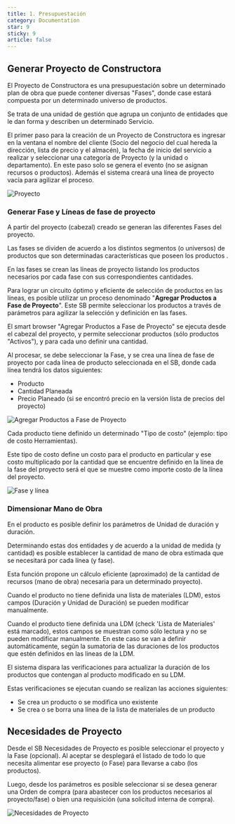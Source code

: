 ```yaml
---
title: 1. Presupuestación
category: Documentation
star: 9
sticky: 9
article: false
---
```


## Generar Proyecto de Constructora

El Proyecto de Constructora es una presupuestación sobre un determinado plan de obra que puede contener diversas "Fases", donde case estará compuesta por un determinado universo de productos.

Se trata de una unidad de gestión que agrupa un conjunto de entidades que le dan forma y describen un determinado Servicio.

El primer paso para la creación de un Proyecto de Constructora es ingresar en la ventana el nombre del cliente (Socio del negocio del cual hereda la dirección, lista de precio y el almacén), la fecha de inicio del servicio a realizar y seleccionar una categoría de Proyecto (y la unidad o departamento). En este paso solo se genera el evento (no se asignan recursos o productos). Además el sistema creará una línea de proyecto vacía para agilizar el proceso.

![Proyecto](/assets/img/docs/construction-management/com-image1.png)

### Generar Fase y Líneas de fase de proyecto

A partir del proyecto (cabezal) creado se generan las diferentes Fases del proyecto.

Las fases se dividen de acuerdo a los distintos segmentos (o universos) de productos que son determinadas características que poseen los productos .

En las fases se crean las líneas de proyecto listando los productos necesarios por cada fase con sus correspondientes cantidades.

Para lograr un circuito óptimo y eficiente de selección de productos en las líneas, es posible utilizar un proceso denominado "**Agregar Productos a Fase de Proyecto**". Este SB permite seleccionar los productos a través de parámetros para agilizar la selección y definición en las fases.

El smart browser "Agregar Productos a Fase de Proyecto" se ejecuta desde el cabezal del proyecto, y permite seleccionar productos (sólo productos "Activos"), y para cada uno definir una cantidad.

Al procesar, se debe seleccionar la Fase, y se crea una línea de fase de proyecto por cada línea de producto seleccionada en el SB, donde cada línea tendrá los datos siguientes:

* Producto
* Cantidad Planeada
* Precio Planeado (si se encontró precio en la versión lista de precios del proyecto)

![Agregar Productos a Fase de Proyecto](/assets/img/docs/construction-management/com-image8.png)

Cada producto tiene definido un determinado "Tipo de costo" (ejemplo: tipo de costo Herramientas).

Este tipo de costo define un costo para el producto en particular y ese costo multiplicado por la cantidad que se encuentre definido en la línea de la fase del proyecto será el que se muestre como importe costo de la línea del proyecto.

![Fase y línea](/assets/img/docs/construction-management/com-image2.png)

### Dimensionar Mano de Obra

En el producto es posible definir los parámetros de Unidad de duración y duración.

Determinando estas dos entidades y de acuerdo a la unidad de medida (y cantidad) es posible establecer la cantidad de mano de obra estimada que se necesitará por cada línea (y fase).

Esta función propone un cálculo eficiente (aproximado) de la cantidad de recursos (mano de obra) necesaria para un determinado proyecto).

Cuando el producto no tiene definida una lista de materiales (LDM), estos campos (Duración y Unidad de Duración) se pueden modificar manualmente.

Cuando el producto tiene definida una LDM (check 'Lista de Materiales' está marcado), estos campos se muestran como sólo lectura y no se pueden modificar manualmente. En este caso se van a definir automáticamente, según la sumatoria de las duraciones de los productos que estén definidos en las lineas de la LDM.

El sistema dispara las verificaciones para actualizar la duración de los productos que contengan al producto modificado en su LDM.

Estas verificaciones se ejecutan cuando se realizan las acciones siguientes:

* Se crea un producto o se modifica uno existente
* Se crea o se borra una línea de la lista de materiales de un producto

## Necesidades de Proyecto

Desde el SB Necesidades de Proyecto es posible seleccionar el proyecto y la Fase (opcional). Al aceptar se desplegará el listado de todo lo que necesita alimentar ese proyecto (o Fase) para llevarse a cabo (los productos).

Luego, desde los parámetros es posible seleccionar si se desea generar una Orden de compra (para abastecer con los productos necesarios al proyecto/fase) o bien una requisición (una solicitud interna de compra).

![Necesidades de Proyecto](/assets/img/docs/construction-management/com-image3.png)